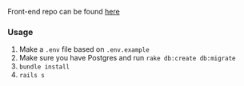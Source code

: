 Front-end repo can be found [here](https://github.com/jong86/cleaning-service-frontendweb)

### Usage
1. Make a `.env` file based on `.env.example`
2. Make sure you have Postgres and run `rake db:create db:migrate`
3. `bundle install`
4. `rails s`